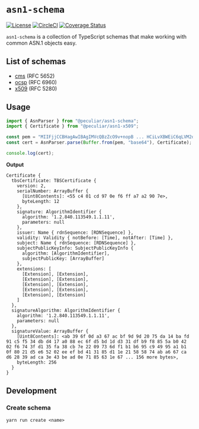 # `asn1-schema`

[![License](https://img.shields.io/badge/license-MIT-green.svg?style=flat)](https://raw.githubusercontent.com/PeculiarVentures/asn1-schema/master/LICENSE.md)
[![CircleCI](https://circleci.com/gh/PeculiarVentures/asn1-schema.svg?style=svg)](https://circleci.com/gh/PeculiarVentures/asn1-schema)
[![Coverage Status](https://coveralls.io/repos/github/PeculiarVentures/asn1-schema/badge.svg?branch=master&t=ddJivl)](https://coveralls.io/github/PeculiarVentures/asn1-schema?branch=master)

`asn1-schema` is a collection of TypeScript schemas that make working with common ASN.1 objects easy. 

## List of schemas

- [cms](packages/cms/README.md) (RFC 5652)
- [ocsp](packages/ocsp/README.md) (RFC 6960)
- [x509](packages/x509/README.md) (RFC 5280)

## Usage

```ts
import { AsnParser } from "@peculiar/asn1-schema";
import { Certificate } from "@peculiar/asn1-x509";

const pem = "MIIFjjCCBHagAwIBAgIMVcQBzZcO9v+nopB ... HCiLvXBWEiC6qLVM2dKZ/Ab8Xv+/3Q==";
const cert = AsnParser.parse(Buffer.from(pem, "base64"), Certificate);

console.log(cert);
```

__Output__
```
Certificate {
  tbsCertificate: TBSCertificate {
    version: 2,
    serialNumber: ArrayBuffer {
      [Uint8Contents]: <55 c4 01 cd 97 0e f6 ff a7 a2 90 7e>,
      byteLength: 12
    },
    signature: AlgorithmIdentifier {
      algorithm: '1.2.840.113549.1.1.11',
      parameters: null
    },
    issuer: Name { rdnSequence: [RDNSequence] },
    validity: Validity { notBefore: [Time], notAfter: [Time] },
    subject: Name { rdnSequence: [RDNSequence] },
    subjectPublicKeyInfo: SubjectPublicKeyInfo {
      algorithm: [AlgorithmIdentifier],
      subjectPublicKey: [ArrayBuffer]
    },
    extensions: [
      [Extension], [Extension],
      [Extension], [Extension],
      [Extension], [Extension],
      [Extension], [Extension],
      [Extension], [Extension]
    ]
  },
  signatureAlgorithm: AlgorithmIdentifier {
    algorithm: '1.2.840.113549.1.1.11',
    parameters: null
  },
  signatureValue: ArrayBuffer {
    [Uint8Contents]: <ab 39 6f 0d a3 67 ac bf 9d 9d 20 75 da 14 ba fd 91 c5 f5 34 db d4 17 a0 88 ec 6f d5 bd 1d d3 31 df b9 f8 85 5a b0 42 02 f6 74 3f d1 35 fa 38 cb 7e 22 09 73 6d f1 b1 b6 95 c9 49 95 a1 b1 0f 80 21 d5 e6 52 02 ee ef bd 41 31 85 d1 1e 21 58 58 74 ab a6 67 ca d6 28 39 ad ca 3e 43 be ad 0e 71 85 63 1e 67 ... 156 more bytes>,
    byteLength: 256
  }
}
```

## Development

### Create schema

```
yarn run create <name>
```